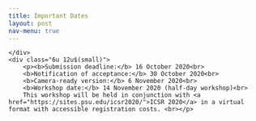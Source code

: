 ```yaml
---
title: Important Dates
layout: post
nav-menu: true
---
```

<!-- Main -->
<div id="main" class="alt">

<!-- Content -->
	</div>
	<div class="6u 12u$(small)">
		<p><b>Submission deadline:</b> 16 October 2020<br>
		<b>Notification of acceptance:</b> 30 October 2020<br>
		<b>Camera-ready version:</b> 6 November 2020<br>
		<b>Workshop date:</b> 14 November 2020 (half-day workshop)<br>
		This workshop will be held in conjunction with <a href="https://sites.psu.edu/icsr2020/">ICSR 2020</a> in a virtual format with accessible registration costs. <br></p>
